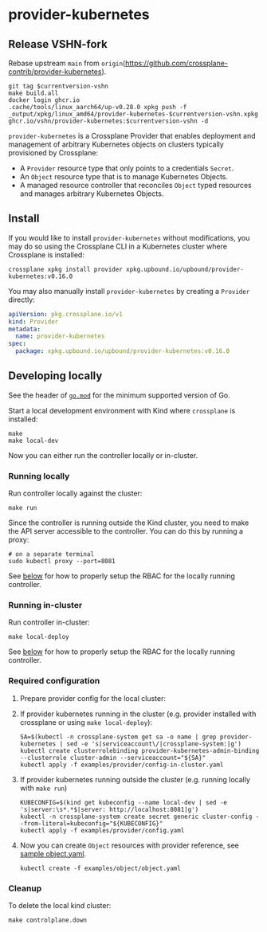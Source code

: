 # provider-kubernetes

## Release VSHN-fork

Rebase upstream `main` from `origin`(https://github.com/crossplane-contrib/provider-kubernetes).

```
git tag $currentversion-vshn
make build.all
docker login ghcr.io
.cache/tools/linux_aarch64/up-v0.28.0 xpkg push -f _output/xpkg/linux_amd64/provider-kubernetes-$currentversion-vshn.xpkg ghcr.io/vshn/provider-kubernetes:$currentversion-vshn -d
```

`provider-kubernetes` is a Crossplane Provider that enables deployment and management
of arbitrary Kubernetes objects on clusters typically provisioned by Crossplane:

- A `Provider` resource type that only points to a credentials `Secret`.
- An `Object` resource type that is to manage Kubernetes Objects.
- A managed resource controller that reconciles `Object` typed resources and manages arbitrary Kubernetes Objects.

## Install

If you would like to install `provider-kubernetes` without modifications, you may do
so using the Crossplane CLI in a Kubernetes cluster where Crossplane is
installed:

```console
crossplane xpkg install provider xpkg.upbound.io/upbound/provider-kubernetes:v0.16.0
```

You may also manually install `provider-kubernetes` by creating a `Provider` directly:

```yaml
apiVersion: pkg.crossplane.io/v1
kind: Provider
metadata:
  name: provider-kubernetes
spec:
  package: xpkg.upbound.io/upbound/provider-kubernetes:v0.16.0
```

## Developing locally

See the header of [`go.mod`](./go.mod) for the minimum supported version of Go.

Start a local development environment with Kind where `crossplane` is installed:

```
make
make local-dev
```

Now you can either run the controller locally or in-cluster.

### Running locally

Run controller locally against the cluster:

```
make run
```

Since the controller is running outside the Kind cluster, you need to make the
API server accessible to the controller. You can do this by running a proxy:

```
# on a separate terminal
sudo kubectl proxy --port=8081
```

See [below](#required-configuration) for how to properly setup the RBAC for the
locally running controller.

### Running in-cluster

Run controller in-cluster:

```
make local-deploy
```

See [below](#required-configuration) for how to properly setup the RBAC for the
locally running controller.

### Required configuration

1. Prepare provider config for the local cluster:
  1. If provider kubernetes running in the cluster (e.g. provider installed with crossplane or using `make local-deploy`):

      ```
      SA=$(kubectl -n crossplane-system get sa -o name | grep provider-kubernetes | sed -e 's|serviceaccount\/|crossplane-system:|g')
      kubectl create clusterrolebinding provider-kubernetes-admin-binding --clusterrole cluster-admin --serviceaccount="${SA}"
      kubectl apply -f examples/provider/config-in-cluster.yaml
      ```
  1. If provider kubernetes running outside the cluster (e.g. running locally with `make run`)

      ```
      KUBECONFIG=$(kind get kubeconfig --name local-dev | sed -e 's|server:\s*.*$|server: http://localhost:8081|g')
      kubectl -n crossplane-system create secret generic cluster-config --from-literal=kubeconfig="${KUBECONFIG}"
      kubectl apply -f examples/provider/config.yaml
      ```

1. Now you can create `Object` resources with provider reference, see [sample object.yaml](examples/object/object.yaml).

    ```
    kubectl create -f examples/object/object.yaml
    ```

### Cleanup

To delete the local kind cluster:

```
make controlplane.down
```

